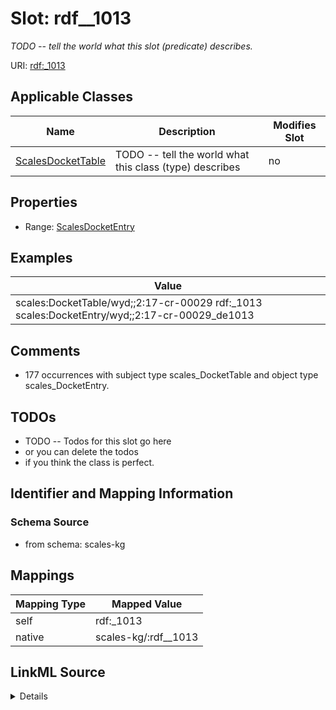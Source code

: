 

# Slot: rdf__1013


_TODO -- tell the world what this slot (predicate) describes._





URI: [rdf:_1013](http://www.w3.org/1999/02/22-rdf-syntax-ns#_1013)



<!-- no inheritance hierarchy -->





## Applicable Classes

| Name | Description | Modifies Slot |
| --- | --- | --- |
| [ScalesDocketTable](../classes/ScalesDocketTable.md) | TODO -- tell the world what this class (type) describes |  no  |







## Properties

* Range: [ScalesDocketEntry](../classes/ScalesDocketEntry.md)






## Examples

| Value |
| --- |
| scales:DocketTable/wyd;;2:17-cr-00029 rdf:_1013 scales:DocketEntry/wyd;;2:17-cr-00029_de1013 |

## Comments

* 177 occurrences with subject type scales_DocketTable and object type scales_DocketEntry.

## TODOs

* TODO -- Todos for this slot go here
* or you can delete the todos
* if you think the class is perfect.

## Identifier and Mapping Information







### Schema Source


* from schema: scales-kg




## Mappings

| Mapping Type | Mapped Value |
| ---  | ---  |
| self | rdf:_1013 |
| native | scales-kg/:rdf__1013 |




## LinkML Source

<details>
```yaml
name: rdf__1013
description: TODO -- tell the world what this slot (predicate) describes.
todos:
- TODO -- Todos for this slot go here
- or you can delete the todos
- if you think the class is perfect.
comments:
- 177 occurrences with subject type scales_DocketTable and object type scales_DocketEntry.
examples:
- value: scales:DocketTable/wyd;;2:17-cr-00029 rdf:_1013 scales:DocketEntry/wyd;;2:17-cr-00029_de1013
from_schema: scales-kg
rank: 1000
slot_uri: rdf:_1013
alias: rdf__1013
domain_of:
- scales_DocketTable
range: scales_DocketEntry

```
</details>